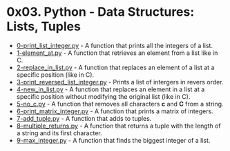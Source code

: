 # 0x03. Python - Data Structures: Lists, Tuples

- [0-print_list_integer.py](https://github.com/CharlesMariga/alx-higher_level_programming/blob/main/0x03-python-data_structures/0-print_list_integer.py) - A function that prints all the integers of a list.
- [1-element_at.py](https://github.com/CharlesMariga/alx-higher_level_programming/blob/main/0x03-python-data_structures/1-element_at.py) - A function that retrieves an element from a list like in C.
- [2-replace_in_list.py](https://github.com/CharlesMariga/alx-higher_level_programming/blob/main/0x03-python-data_structures/2-replace_in_list.py) - A function that replaces an element of a list at a specific position (like in C).
- [3-print_reversed_list_integer.py](https://github.com/CharlesMariga/alx-higher_level_programming/blob/main/0x03-python-data_structures/3-print_reversed_list_integer.py) - Prints a list of intergers in revers order.
- [4-new_in_list.py](https://github.com/CharlesMariga/alx-higher_level_programming/blob/main/0x03-python-data_structures/4-new_in_list.py) - A function that replaces an element in a list at a specific position without modifying the original list (like in C).
- [5-no_c.py](https://github.com/CharlesMariga/alx-higher_level_programming/blob/main/0x03-python-data_structures/5-no_c.py) - A function that removes all characters **c** and **C** from a string.
- [6-print_matrix_integer.py](https://github.com/CharlesMariga/alx-higher_level_programming/blob/main/0x03-python-data_structures/6-print_matrix_integer.py) - A function that prints a matrix of integers.
- [7-add_tuple.py](https://github.com/CharlesMariga/alx-higher_level_programming/blob/main/0x03-python-data_structures/7-add_tuple.py) - A function that adds to tuples.
- [8-multiple_returns.py](https://github.com/CharlesMariga/alx-higher_level_programming/blob/main/0x03-python-data_structures/8-multiple_returns.py) - A function that returns a tuple with the length of a string and its first character.
- [9-max_integer.py]() - A function that finds the biggest integer of a list.
